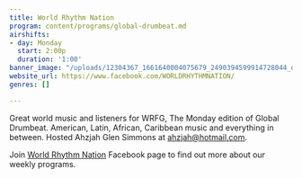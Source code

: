 ```yaml
---
title: World Rhythm Nation
program: content/programs/global-drumbeat.md
airshifts:
- day: Monday
  start: 2:00p
  duration: '1:00'
banner_image: "/uploads/12304367_1661640004075679_2490394599914728044_o.jpg"
website_url: https://www.facebook.com/WORLDRHYTHMNATION/
genres: []

---
```

Great world music and listeners for WRFG, The Monday edition of Global Drumbeat. American, Latin, African, Caribbean music and everything in between. Hosted Ahzjah Glen Simmons at [ahzjah@hotmail.com](mailto:ahzjah@hotmail.com).

Join [World Rhythm Nation](https://www.facebook.com/WORLDRHYTHMNATION/) Facebook page to find out more about our weekly programs.